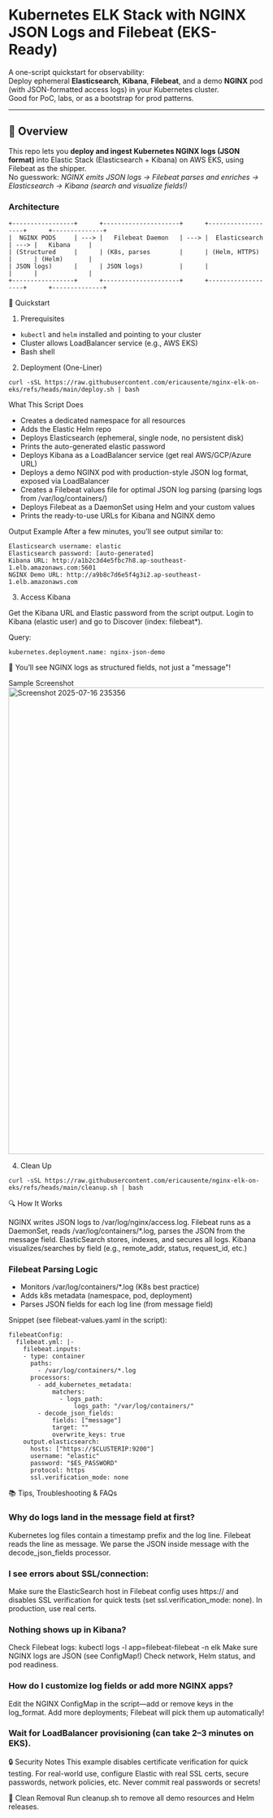 # Kubernetes ELK Stack with NGINX JSON Logs and Filebeat (EKS-Ready)

A one-script quickstart for observability:  
Deploy ephemeral **Elasticsearch**, **Kibana**, **Filebeat**, and a demo **NGINX** pod (with JSON-formatted access logs) in your Kubernetes cluster.  
Good for PoC, labs, or as a bootstrap for prod patterns.

---

## 📖 Overview

This repo lets you **deploy and ingest Kubernetes NGINX logs (JSON format)** into Elastic Stack (Elasticsearch + Kibana) on AWS EKS, using Filebeat as the shipper.  
No guesswork: *NGINX emits JSON logs → Filebeat parses and enriches → Elasticsearch → Kibana (search and visualize fields!)*

### Architecture

```plaintext
+-----------------+      +---------------------+      +-------------------+      +--------------+
|  NGINX PODS     | ---> |   Filebeat Daemon   | ---> |  Elasticsearch    | ---> |   Kibana     |
| (Structured     |      | (K8s, parses        |      | (Helm, HTTPS)     |      | (Helm)       |
| JSON logs)      |      | JSON logs)          |      |                   |      |              |
+-----------------+      +---------------------+      +-------------------+      +--------------+
```


🚀 Quickstart

1. Prerequisites
- `kubectl` and `helm` installed and pointing to your cluster
- Cluster allows LoadBalancer service (e.g., AWS EKS)
- Bash shell


2. Deployment (One-Liner)

```
curl -sSL https://raw.githubusercontent.com/ericausente/nginx-elk-on-eks/refs/heads/main/deploy.sh | bash
```

What This Script Does
- Creates a dedicated namespace for all resources
- Adds the Elastic Helm repo
- Deploys Elasticsearch (ephemeral, single node, no persistent disk)
- Prints the auto-generated elastic password
- Deploys Kibana as a LoadBalancer service (get real AWS/GCP/Azure URL)
- Deploys a demo NGINX pod with production-style JSON log format, exposed via LoadBalancer
- Creates a Filebeat values file for optimal JSON log parsing (parsing logs from /var/log/containers/)
- Deploys Filebeat as a DaemonSet using Helm and your custom values
- Prints the ready-to-use URLs for Kibana and NGINX demo

Output Example
After a few minutes, you’ll see output similar to:
```
Elasticsearch username: elastic
Elasticsearch password: [auto-generated]
Kibana URL: http://a1b2c3d4e5fbc7h8.ap-southeast-1.elb.amazonaws.com:5601
NGINX Demo URL: http://a9b8c7d6e5f4g3i2.ap-southeast-1.elb.amazonaws.com
```

3. Access Kibana

Get the Kibana URL and Elastic password from the script output.
Login to Kibana (elastic user) and go to Discover (index: filebeat*).

Query:
```
kubernetes.deployment.name: nginx-json-demo
```

🎉 You’ll see NGINX logs as structured fields, not just a "message"!

Sample Screenshot
<img width="1720" height="917" alt="Screenshot 2025-07-16 235356" src="https://github.com/user-attachments/assets/975aa38d-90a9-4bfb-93f9-cc932d00b8e9" />

4. Clean Up
```
curl -sSL https://raw.githubusercontent.com/ericausente/nginx-elk-on-eks/refs/heads/main/cleanup.sh | bash
```

🔍 How It Works

NGINX writes JSON logs to /var/log/nginx/access.log.
Filebeat runs as a DaemonSet, reads /var/log/containers/*.log, parses the JSON from the message field.
ElasticSearch stores, indexes, and secures all logs.
Kibana visualizes/searches by field (e.g., remote_addr, status, request_id, etc.)

### Filebeat Parsing Logic
- Monitors /var/log/containers/*.log (K8s best practice)
- Adds k8s metadata (namespace, pod, deployment)
- Parses JSON fields for each log line (from message field)

Snippet (see filebeat-values.yaml in the script):
```
filebeatConfig:
  filebeat.yml: |-
    filebeat.inputs:
    - type: container
      paths:
        - /var/log/containers/*.log
      processors:
        - add_kubernetes_metadata:
            matchers:
              - logs_path:
                  logs_path: "/var/log/containers/"
        - decode_json_fields:
            fields: ["message"]
            target: ""
            overwrite_keys: true
    output.elasticsearch:
      hosts: ["https://$CLUSTERIP:9200"]
      username: "elastic"
      password: "$ES_PASSWORD"
      protocol: https
      ssl.verification_mode: none
```

📚 Tips, Troubleshooting & FAQs

### Why do logs land in the message field at first?
Kubernetes log files contain a timestamp prefix and the log line. Filebeat reads the line as message. We parse the JSON inside message with the decode_json_fields processor.

### I see errors about SSL/connection:
Make sure the ElasticSearch host in Filebeat config uses https:// and disables SSL verification for quick tests (set ssl.verification_mode: none). In production, use real certs.

### Nothing shows up in Kibana?
Check Filebeat logs: kubectl logs -l app=filebeat-filebeat -n elk
Make sure NGINX logs are JSON (see ConfigMap!)
Check network, Helm status, and pod readiness.

### How do I customize log fields or add more NGINX apps?
Edit the NGINX ConfigMap in the script—add or remove keys in the log_format.
Add more deployments; Filebeat will pick them up automatically!

### Wait for LoadBalancer provisioning (can take 2–3 minutes on EKS).


🔒 Security Notes
This example disables certificate verification for quick testing. For real-world use, configure Elastic with real SSL certs, secure passwords, network policies, etc.
Never commit real passwords or secrets!

🧹 Clean Removal
Run cleanup.sh to remove all demo resources and Helm releases.
